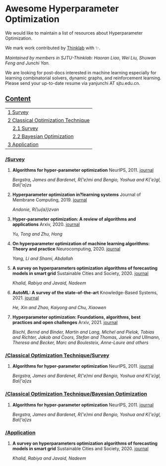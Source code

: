 # Awesome Hyperparameter Optimization
We would like to maintain a list of resources about Hyperparameter Optimization. 

We mark work contributed by [Thinklab](http://thinklab.sjtu.edu.cn) with ✨.

*Maintained by members in SJTU-Thinklab: Haoran Liao, Wei Liu, Shuwan Feng and Junchi Yan.*

We are looking for post-docs interested in machine learning especially for learning combinatorial solvers, dynamic graphs, and reinforcement learning. Please send your up-to-date resume via yanjunchi AT sjtu.edu.cn.

## [Content](#content)

<!-- <tr><td><a href="#survey-papers">1. Survey</a></td></tr>  -->
<table>

<tr>
	<td><a href=#survey>1 Survey</a></td>
</tr>
<tr>
	<td><a href=#classical-optimization-technique>2 Classical Optimization Technique</a></td>
</tr>
<tr>
	<td>&emsp;<a href=#classical-optimization-techniquesurvey>2.1 Survey</a></td>
</tr>
<tr>
	<td>&emsp;<a href=#classical-optimization-techniquebayesian-optimization>2.2 Bayesian Optimization</a></td>
</tr>
<tr>
	<td><a href=#application>3 Application</a></td>
</tr>
</table>




### [/Survey](#content)

1. **Algorithms for hyper-parameter optimization** NeurIPS, 2011. [journal](https://proceedings.neurips.cc/paper/2011/file/86e8f7ab32cfd12577bc2619bc635690-Paper.pdf)

    *Bergstra, James and Bardenet, R{\'e}mi and Bengio, Yoshua and K{\'e}gl, Bal{\'a}zs*

2. **Hyperparameter optimization in?learning systems** Journal of Membrane Computing, 2019. [journal](https://link.springer.com/article/10.1007/s41965-019-00023-0)

    *Andonie, R{\u{a}}zvan*

3. **Hyper-parameter optimization: A review of algorithms and applications** Arxiv, 2020. [journal](https://arxiv.org/pdf/2003.05689.pdf)

    *Yu, Tong and Zhu, Hong*

4. **On hyperparameter optimization of machine learning algorithms: Theory and practice** Neurocomputing, 2020. [journal](https://arxiv.org/pdf/2007.15745.pdf)

    *Yang, Li and Shami, Abdallah*

5. **A survey on hyperparameters optimization algorithms of forecasting models in smart grid** Sustainable Cities and Society, 2020. [journal](https://www.researchgate.net/profile/Nadeem-Javaid/publication/341464056_A_Survey_on_Hyperparameters_Optimization_Algorithms_of_Forecasting_Models_in_Smart_Grid/links/5ec2f1e192851c11a873ffbf/A-Survey-on-Hyperparameters-Optimization-Algorithms-of-Forecasting-Models-in-Smart-Grid.pdf)

    *Khalid, Rabiya and Javaid, Nadeem*

6. **AutoML: A survey of the state-of-the-art** Knowledge-Based Systems, 2021. [journal](https://arxiv.org/pdf/1908.00709.pdf?arxiv.org)

    *He, Xin and Zhao, Kaiyong and Chu, Xiaowen*

7. **Hyperparameter optimization: Foundations, algorithms, best practices and open challenges** Arxiv, 2021. [journal](https://arxiv.org/pdf/2107.05847.pdf)

    *Bischl, Bernd and Binder, Martin and Lang, Michel and Pielok, Tobias and Richter, Jakob and Coors, Stefan and Thomas, Janek and Ullmann, Theresa and Becker, Marc and Boulesteix, Anne-Laure and others*

### [/Classical Optimization Technique/Survey](#content)

1. **Algorithms for hyper-parameter optimization** NeurIPS, 2011. [journal](https://proceedings.neurips.cc/paper/2011/file/86e8f7ab32cfd12577bc2619bc635690-Paper.pdf)

    *Bergstra, James and Bardenet, R{\'e}mi and Bengio, Yoshua and K{\'e}gl, Bal{\'a}zs*

### [/Classical Optimization Technique/Bayesian Optimization](#content)

1. **Algorithms for hyper-parameter optimization** NeurIPS, 2011. [journal](https://proceedings.neurips.cc/paper/2011/file/86e8f7ab32cfd12577bc2619bc635690-Paper.pdf)

    *Bergstra, James and Bardenet, R{\'e}mi and Bengio, Yoshua and K{\'e}gl, Bal{\'a}zs*

### [/Application](#content)

1. **A survey on hyperparameters optimization algorithms of forecasting models in smart grid** Sustainable Cities and Society, 2020. [journal](https://www.researchgate.net/profile/Nadeem-Javaid/publication/341464056_A_Survey_on_Hyperparameters_Optimization_Algorithms_of_Forecasting_Models_in_Smart_Grid/links/5ec2f1e192851c11a873ffbf/A-Survey-on-Hyperparameters-Optimization-Algorithms-of-Forecasting-Models-in-Smart-Grid.pdf)

    *Khalid, Rabiya and Javaid, Nadeem*

